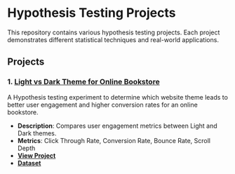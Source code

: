 # Hypothesis Testing Projects

This repository contains various hypothesis testing projects. Each project demonstrates different statistical techniques and real-world applications.

## Projects

### 1. **[Light vs Dark Theme for Online Bookstore](./Light_vs_DarkTheme_for_OnlineBookstore.md)**

A Hypothesis testing experiment to determine which website theme leads to better user engagement and higher conversion rates for an online bookstore.

- **Description**: Compares user engagement metrics between Light and Dark themes.
- **Metrics**: Click Through Rate, Conversion Rate, Bounce Rate, Scroll Depth
- **[View Project](./Light_vs_Dark_Theme_Hypothesis_Testing.ipynb)**
- **[Dataset](./website_ab_test.csv)**

